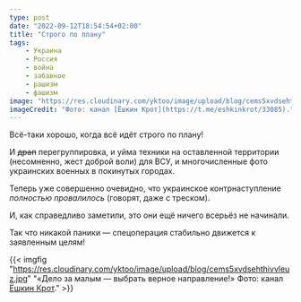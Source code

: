 ```yaml
---
type: post
date: "2022-09-12T18:54:54+02:00"
title: "Строго по плану"
tags:
    - Украина
    - Россия
    - война
    - забавное
    - рашизм
    - фашизм
image: "https://res.cloudinary.com/yktoo/image/upload/blog/cems5xvdsehthivvleuz.jpg"
imageCredit: "Фото: канал [Ёшкин Крот](https://t.me/eshkinkrot/33085)."
---
```


Всё-таки хорошо, когда всё идёт строго по плану!

И ~~драп~~ перегруппировка, и уйма техники на оставленной территории (несомненно, жест доброй воли) для ВСУ, и многочисленные фото украинских военных в покинутых городах.

<!--more-->

Теперь уже совершенно очевидно, что украинское контрнаступление *полностью провалилось* (говорят, даже с треском).

И, как справедливо заметили, это они ещё ничего всерьёз не начинали.

Так что никакой паники — спецоперация стабильно движется к заявленным целям!

{{< imgfig "https://res.cloudinary.com/yktoo/image/upload/blog/cems5xvdsehthivvleuz.jpg" "«Дело за малым — выбрать верное направление!» Фото: канал [Ёшкин Крот](https://t.me/eshkinkrot/33085)." >}}
